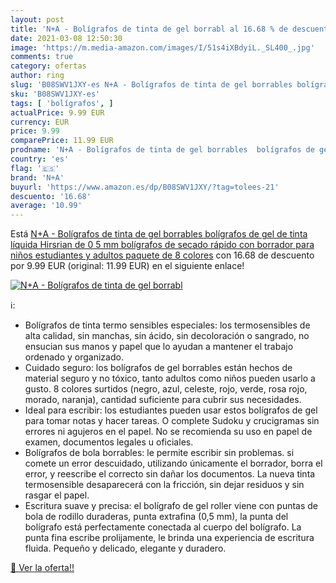 ```yaml
---
layout: post
title: 'N+A - Bolígrafos de tinta de gel borrabl al 16.68 % de descuento'
date: 2021-03-08 12:50:30
image: 'https://m.media-amazon.com/images/I/51s4iXBdyiL._SL400_.jpg'
comments: true
category: ofertas
author: ring
slug: 'B08SWV1JXY-es N+A - Bolígrafos de tinta de gel borrables bolígrafos de...'
sku: 'B08SWV1JXY-es'
tags: [ 'bolígrafos', ]
actualPrice: 9.99 EUR
currency: EUR
price: 9.99
comparePrice: 11.99 EUR
prodname: 'N+A - Bolígrafos de tinta de gel borrables  bolígrafos de gel de tinta líquida Hirsrian de 0 5 mm bolígrafos de secado rápido con borrador para niños  estudiantes y adultos  paquete de 8 colores'
country: 'es'
flag: '🇪🇸'
brand: 'N+A'
buyurl: 'https://www.amazon.es/dp/B08SWV1JXY/?tag=tolees-21'
descuento: '16.68'
average: '10.99'
---
```


Está [N+A - Bolígrafos de tinta de gel borrables  bolígrafos de gel de tinta líquida Hirsrian de 0 5 mm bolígrafos de secado rápido con borrador para niños  estudiantes y adultos  paquete de 8 colores](https://www.amazon.es/dp/B08SWV1JXY/?tag=tolees-21) con 16.68 de descuento por 9.99 EUR (original: 11.99 EUR) en el siguiente enlace!

[![N+A - Bolígrafos de tinta de gel borrabl](https://m.media-amazon.com/images/I/51s4iXBdyiL._SL400_.jpg)](https://www.amazon.es/dp/B08SWV1JXY/?tag=tolees-21)

ℹ️:

- Bolígrafos de tinta termo sensibles especiales: los termosensibles de alta calidad, sin manchas, sin ácido, sin decoloración o sangrado, no ensucian sus manos y papel que lo ayudan a mantener el trabajo ordenado y organizado.
- Cuidado seguro: los bolígrafos de gel borrables están hechos de material seguro y no tóxico, tanto adultos como niños pueden usarlo a gusto. 8 colores surtidos (negro, azul, celeste, rojo, verde, rosa rojo, morado, naranja), cantidad suficiente para cubrir sus necesidades.
- Ideal para escribir: los estudiantes pueden usar estos bolígrafos de gel para tomar notas y hacer tareas. O complete Sudoku y crucigramas sin errores ni agujeros en el papel. No se recomienda su uso en papel de examen, documentos legales u oficiales.
- Bolígrafos de bola borrables: le permite escribir sin problemas. si comete un error descuidado, utilizando únicamente el borrador, borra el error, y reescribe el correcto sin dañar los documentos. La nueva tinta termosensible desaparecerá con la fricción, sin dejar residuos y sin rasgar el papel.
- Escritura suave y precisa: el bolígrafo de gel roller viene con puntas de bola de rodillo duraderas, punta extrafina (0,5 mm), la punta del bolígrafo está perfectamente conectada al cuerpo del bolígrafo. La punta fina escribe prolijamente, le brinda una experiencia de escritura fluida. Pequeño y delicado, elegante y duradero.

[🛒 Ver la oferta!!](https://www.amazon.es/dp/B08SWV1JXY/?tag=tolees-21)
